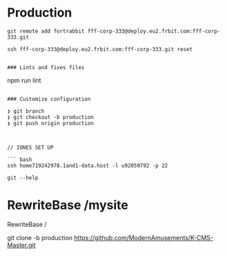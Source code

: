 # Production

```
git remote add fortrabbit fff-corp-333@deploy.eu2.frbit.com:fff-corp-333.git
```

```
ssh fff-corp-333@deploy.eu2.frbit.com:fff-corp-333.git reset
```

```

### Lints and fixes files
```
npm run lint
```

### Customize configuration

❯ git branch
❯ git checkout -b production
❯ git push origin production



// IONES SET UP 

``` bash
ssh home719242978.1and1-data.host -l u92059792 -p 22

git --help

```

# RewriteBase /mysite
RewriteBase /

git clone -b production https://github.com/ModernAmusements/K-CMS-Master.git